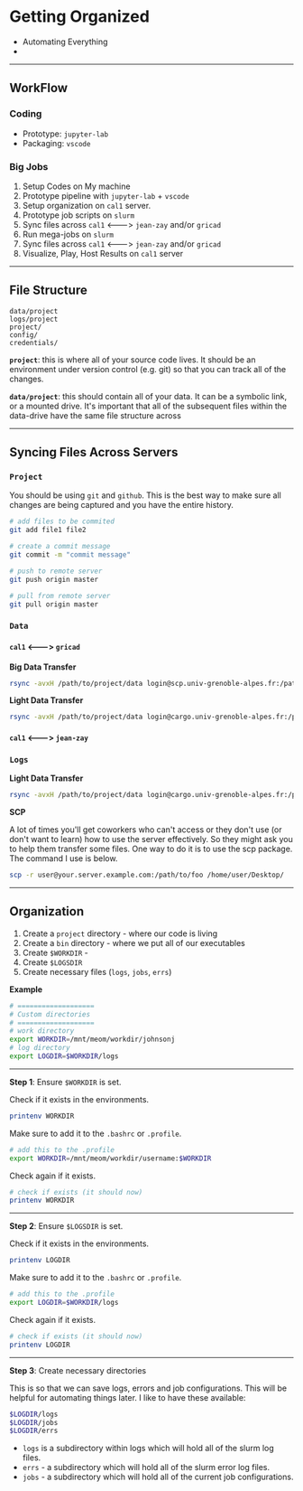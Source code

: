 # Getting Organized


* Automating Everything
* 


---
## WorkFlow

### Coding

* Prototype: `jupyter-lab`
* Packaging: `vscode`


### Big Jobs

1. Setup Codes on My machine
2. Prototype pipeline with `jupyter-lab` + `vscode`
3. Setup organization on `cal1` server.
4. Prototype job scripts on `slurm`
5. Sync files across `cal1` <---> `jean-zay` and/or `gricad`
6. Run mega-jobs on `slurm`
7. Sync files across `cal1` <---> `jean-zay` and/or `gricad`
8. Visualize, Play, Host Results on `cal1` server

---

## File Structure

```
data/project
logs/project
project/
config/
credentials/
```


**`project`**: this is where all of your source code lives. It should be an environment under version control (e.g. git) so that you can track all of the changes.

**`data/project`**: this should contain all of your data. It can be a symbolic link, or a mounted drive. It's important that all of the subsequent files within the data-drive have the same file structure across 


---
## Syncing Files Across Servers


### `Project`

You should be using `git` and `github`. This is the best way to make sure all changes are being captured and you have the entire history.

```bash
# add files to be commited
git add file1 file2

# create a commit message
git commit -m "commit message"

# push to remote server
git push origin master

# pull from remote server
git pull origin master
```


### `Data`


#### `cal1` <---> `gricad`

**Big Data Transfer**

```bash
rsync -avxH /path/to/project/data login@scp.univ-grenoble-alpes.fr:/path/to/project/data
```

**Light Data Transfer**

```bash
rsync -avxH /path/to/project/data login@cargo.univ-grenoble-alpes.fr:/path/to/project/data
```

#### `cal1` <---> `jean-zay`

### `Logs`

**Light Data Transfer**

```bash
rsync -avxH /path/to/project/data login@cargo.univ-grenoble-alpes.fr:/path/to/project/data
```

**SCP**

A lot of times you'll get coworkers who can't access or they don't use (or don't want to learn) how to use the server effectively. So they might ask you to help them transfer some files. One way to do it is to use the scp package. The command I use is below.


```bash
scp -r user@your.server.example.com:/path/to/foo /home/user/Desktop/
```


---
## Organization

1. Create a `project` directory - where our code is living
2. Create a `bin` directory - where we put all of our executables
3. Create `$WORKDIR` - 
4. Create `$LOGSDIR`
5. Create necessary files (`logs`, `jobs`, `errs`)


**Example**

```bash
# ===================
# Custom directories
# ===================
# work directory
export WORKDIR=/mnt/meom/workdir/johnsonj
# log directory
export LOGDIR=$WORKDIR/logs
```

---
**Step 1**: Ensure `$WORKDIR` is set.


Check if it exists in the environments.

```bash
printenv WORKDIR
```

Make sure to add it to the `.bashrc` or `.profile`.

```bash
# add this to the .profile
export WORKDIR=/mnt/meom/workdir/username:$WORKDIR
```

Check again if it exists.

```bash
# check if exists (it should now)
printenv WORKDIR
```


---
**Step 2**: Ensure `$LOGSDIR` is set.

Check if it exists in the environments.

```bash
printenv LOGDIR
```

Make sure to add it to the `.bashrc` or `.profile`.

```bash
# add this to the .profile
export LOGDIR=$WORKDIR/logs
```

Check again if it exists.

```bash
# check if exists (it should now)
printenv LOGDIR
```

---
**Step 3**: Create necessary directories

This is so that we can save logs, errors and job configurations. This will be helpful for automating things later. I like to have these available:


```bash
$LOGDIR/logs
$LOGDIR/jobs
$LOGDIR/errs
```

- `logs` is a subdirectory within logs which will hold all of the slurm log files.
- `errs` - a subdirectory which will hold all of the slurm error log files.
- `jobs` - a subdirectory which will hold all of the current job configurations.
